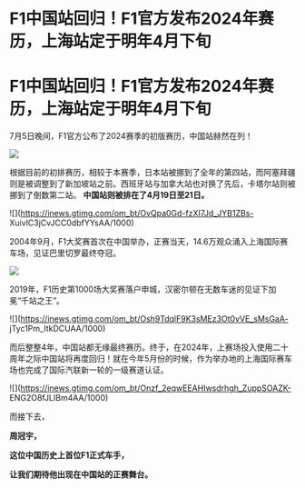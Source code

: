 # F1中国站回归！F1官方发布2024年赛历，上海站定于明年4月下旬

# F1中国站回归！F1官方发布2024年赛历，上海站定于明年4月下旬

7月5日晚间，F1官方公布了2024赛季的初版赛历，中国站赫然在列！

![](https://inews.gtimg.com/om_bt/OTcR62jHSmgDnlBvGVBSVfLMTKCOqZpDVIXkYIGFZH5BoAA/1000)

根据目前的初排赛历，相较于本赛季，日本站被挪到了全年的第四站，而阿塞拜疆则是被调整到了新加坡站之前。西班牙站与加拿大站也对换了先后，卡塔尔站则被挪到了倒数第二站。
**中国站则被排在了4月19日至21日。**

![](https://inews.gtimg.com/om_bt/OvQpa0Gd-fzXI7Jd_JYB1ZBs-
XuivlC3jCvJCC0dbfYYsAA/1000)

2004年9月，F1大奖赛首次在中国举办，正赛当天，14.6万观众涌入上海国际赛车场，见证巴里切罗最终夺冠。

![](https://inews.gtimg.com/om_bt/O7NxPtLz1NlFh0kexB8O3xwHVJbnmvvU3C2UobM9bhbG8AA/1000)

2019年，F1历史第1000场大奖赛落户申城，汉密尔顿在无数车迷的见证下加冕“千站之王”。

![](https://inews.gtimg.com/om_bt/Osh9TdqlF9K3sMEz3Ot0vVE_sMsGaA-
jTyc1Pm_ItkDCUAA/1000)

而后整整4年，中国站都无缘最终赛历。终于，在2024年，上赛场投入使用二十周年之际中国站将再度回归！就在今年5月份的时候，作为举办地的上海国际赛车场也完成了国际汽联新一轮的一级赛道认证。

![](https://inews.gtimg.com/om_bt/Onzf_2eqwEEAHIwsdrhgh_ZuppSOAZK-
ENG2O8fJLIBm4AA/1000)

而接下去，

**周冠宇，**

**这位中国历史上首位F1正式车手，**

**让我们期待他出现在中国站的正赛舞台。**

